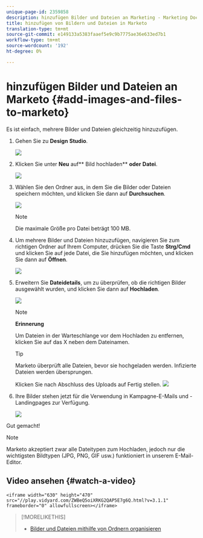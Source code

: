 ```yaml
---
unique-page-id: 2359858
description: hinzufügen Bilder und Dateien an Marketing - Marketing Docs - Produktdokumentation
title: hinzufügen von Bildern und Dateien in Marketo
translation-type: tm+mt
source-git-commit: e149133a5383faaef5e9c9b7775ae36e633ed7b1
workflow-type: tm+mt
source-wordcount: '192'
ht-degree: 0%

---
```



# hinzufügen Bilder und Dateien an Marketo {#add-images-and-files-to-marketo}

Es ist einfach, mehrere Bilder und Dateien gleichzeitig hinzuzufügen.

1. Gehen Sie zu **Design** **Studio**.

   ![](assets/designstudio.png)

1. Klicken Sie unter **Neu** auf** Bild hochladen** **oder** **Datei**.

   ![](assets/image2014-9-15-18-3a5-3a33.png)

1. Wählen Sie den Ordner aus, in dem Sie die Bilder oder Dateien speichern möchten, und klicken Sie dann auf **Durchsuchen**.

   ![](assets/image2014-9-15-18-3a6-3a21.png)

   >[!NOTE]
   >
   >Die maximale Größe pro Datei beträgt 100 MB.

1. Um mehrere Bilder und Dateien hinzuzufügen, navigieren Sie zum richtigen Ordner auf Ihrem Computer, drücken Sie die Taste **Strg/Cmd** und klicken Sie auf jede Datei, die Sie hinzufügen möchten, und klicken Sie dann auf **Öffnen**.

   ![](assets/image2014-9-15-18-3a6-3a58.png)

1. Erweitern Sie **Dateidetails**, um zu überprüfen, ob die richtigen Bilder ausgewählt wurden, und klicken Sie dann auf **Hochladen**.

   ![](assets/image2014-9-15-18-3a7-3a22.png)

   >[!NOTE]
   >
   >**Erinnerung**
   >
   >
   >Um Dateien in der Warteschlange vor dem Hochladen zu entfernen, klicken Sie auf das X neben dem Dateinamen.

   >[!TIP]
   >
   >Marketo überprüft alle Dateien, bevor sie hochgeladen werden. Infizierte Dateien werden übersprungen.

   Klicken Sie nach Abschluss des Uploads auf Fertig stellen.
   ![](assets/image2014-9-15-18-3a8-3a34.png)

1. Ihre Bilder stehen jetzt für die Verwendung in Kampagne-E-Mails und -Landingpages zur Verfügung.

   ![](assets/image2014-9-15-18-3a8-3a45.png)

Gut gemacht!

>[!NOTE]
>
>Marketo akzeptiert zwar alle Dateitypen zum Hochladen, jedoch nur die wichtigsten Bildtypen (JPG, PNG, GIF usw.) funktioniert in unserem E-Mail-Editor.

## Video ansehen {#watch-a-video}

`<iframe width="630" height="470" src="//play.vidyard.com/ZWBeQ5oiXRKG2QAP5E7g6Q.html?v=3.1.1" frameborder="0" allowfullscreen></iframe>`

>[!MORELIKETHIS]
>
>* [Bilder und Dateien mithilfe von Ordnern organisieren](organize-your-images-and-files-using-folders.md)

>



